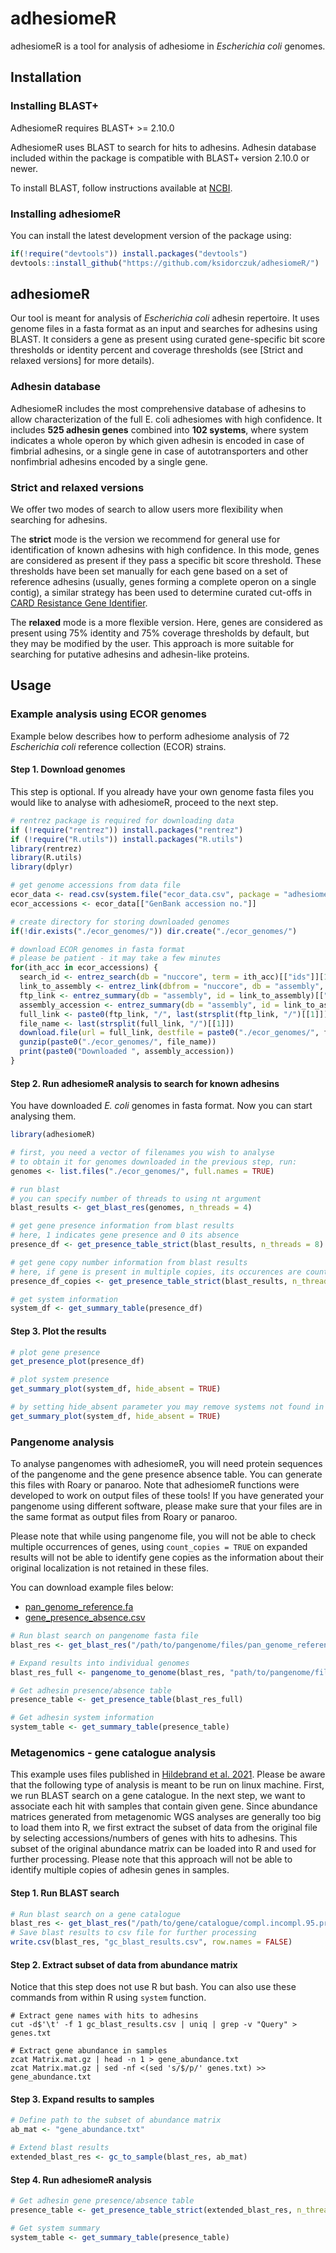 # adhesiomeR

adhesiomeR is a tool for analysis of adhesiome in *Escherichia coli* genomes.

## Installation 

### Installing BLAST+ 

AdhesiomeR requires BLAST+ >= 2.10.0 

AdhesiomeR uses BLAST to search for hits to adhesins. Adhesin database included 
within the package is compatible with BLAST+ version 2.10.0 or newer. 

To install BLAST, follow instructions available at [NCBI](https://www.ncbi.nlm.nih.gov/books/NBK569861/).

### Installing adhesiomeR

You can install the latest development version of the package using:

``` r
if(!require("devtools")) install.packages("devtools")
devtools::install_github("https://github.com/ksidorczuk/adhesiomeR/")
```

## adhesiomeR 

Our tool is meant for analysis of *Escherichia coli* adhesin repertoire. It uses
genome files in a fasta format as an input and searches for adhesins using BLAST.
It considers a gene as present using curated gene-specific bit score thresholds 
or identity percent and coverage thresholds (see [Strict and relaxed versions] for
more details). 

### Adhesin database

AdhesiomeR includes the most comprehensive database of adhesins to allow characterization
of the full E. coli adhesiomes with high confidence. It includes **525 adhesin genes**
combined into **102 systems**, where system indicates a whole operon by which given
adhesin is encoded in case of fimbrial adhesins, or a single gene in case of autotransporters
and other nonfimbrial adhesins encoded by a single gene.

### Strict and relaxed versions

We offer two modes of search to allow users more flexibility when searching for adhesins.

The **strict** mode is the version we recommend for general use for identification
of known adhesins with high confidence. In this mode, genes are considered as present
if they pass a specific bit score threshold. These thresholds have been set manually for
each gene based on a set of reference adhesins (usually, genes forming a complete operon
on a single contig), a similar strategy has been used to determine curated cut-offs in 
[CARD Resistance Gene Identifier](https://github.com/arpcard/rgi).

The **relaxed** mode is a more flexible version. Here, genes are considered as present
using 75% identity and 75% coverage thresholds by default, but they may be modified by 
the user. This approach is more suitable for searching for putative adhesins and 
adhesin-like proteins.


## Usage

### Example analysis using ECOR genomes

Example below describes how to perform adhesiome analysis of 72 *Escherichia coli* reference
collection (ECOR) strains. 

#### Step 1. Download genomes 

This step is optional. If you already have your own genome fasta files you would like
to analyse with adhesiomeR, proceed to the next step. 

``` r
# rentrez package is required for downloading data
if (!require("rentrez")) install.packages("rentrez")
if (!require("R.utils")) install.packages("R.utils")
library(rentrez)
library(R.utils)
library(dplyr)

# get genome accessions from data file
ecor_data <- read.csv(system.file("ecor_data.csv", package = "adhesiomeR"), check.names = FALSE)
ecor_accessions <- ecor_data[["GenBank accession no."]]

# create directory for storing downloaded genomes
if(!dir.exists("./ecor_genomes/")) dir.create("./ecor_genomes/")

# download ECOR genomes in fasta format
# please be patient - it may take a few minutes
for(ith_acc in ecor_accessions) {
  search_id <- entrez_search(db = "nuccore", term = ith_acc)[["ids"]][1]
  link_to_assembly <- entrez_link(dbfrom = "nuccore", db = "assembly", id = search_id)[["links"]][["nuccore_assembly"]]
  ftp_link <- entrez_summary(db = "assembly", id = link_to_assembly)[["ftppath_refseq"]]
  assembly_accession <- entrez_summary(db = "assembly", id = link_to_assembly)[["assemblyaccession"]]
  full_link <- paste0(ftp_link, "/", last(strsplit(ftp_link, "/")[[1]]), "_genomic.fna.gz")
  file_name <- last(strsplit(full_link, "/")[[1]])
  download.file(url = full_link, destfile = paste0("./ecor_genomes/", file_name))
  gunzip(paste0("./ecor_genomes/", file_name))
  print(paste0("Downloaded ", assembly_accession))
}

```


#### Step 2. Run adhesiomeR analysis to search for known adhesins

You have downloaded *E. coli* genomes in fasta format. Now you can start analysing them.

```r
library(adhesiomeR)

# first, you need a vector of filenames you wish to analyse
# to obtain it for genomes downloaded in the previous step, run:
genomes <- list.files("./ecor_genomes/", full.names = TRUE)

# run blast
# you can specify number of threads to using nt argument
blast_results <- get_blast_res(genomes, n_threads = 4)

# get gene presence information from blast results
# here, 1 indicates gene presence and 0 its absence
presence_df <- get_presence_table_strict(blast_results, n_threads = 8)

# get gene copy number information from blast results
# here, if gene is present in multiple copies, its occurences are counted
presence_df_copies <- get_presence_table_strict(blast_results, n_threads = 8, count_copies = TRUE)

# get system information
system_df <- get_summary_table(presence_df)

```
#### Step 3. Plot the results

```r
# plot gene presence
get_presence_plot(presence_df)

# plot system presence
get_summary_plot(system_df, hide_absent = TRUE)

# by setting hide_absent parameter you may remove systems not found in any genome from the plot
get_summary_plot(system_df, hide_absent = TRUE)

```

### Pangenome analysis

To analyse pangenomes with adhesiomeR, you will need protein sequences of the pangenome
and the gene presence absence table. You can generate this files with Roary or
panaroo. Note that adhesiomeR functions were developed to work on output files of
these tools! If you have generated your pangenome using different software, please
make sure that your files are in the same format as output files from Roary or panaroo. 

Please note that while using pangenome file, you will not be able to check multiple
occurrences of genes, using ```count_copies = TRUE``` on expanded results will not
be able to identify gene copies as the information about their original localization
is not retained in these files. 

You can download example files below:

- [pan_genome_reference.fa](https://www.dropbox.com/scl/fi/d7ydmolwgiqamfsq3q5y5/pan_genome_reference.fa?rlkey=v1svmtujkxy5gdu9xjebkeveq&dl=0) 
- [gene_presence_absence.csv](https://www.dropbox.com/scl/fi/6livd7r4comkp5dmkwev2/gene_presence_absence.csv?rlkey=q876glanp2arunf9sitovcqij&dl=0)

```r
# Run blast search on pangenome fasta file
blast_res <- get_blast_res("/path/to/pangenome/files/pan_genome_reference.fa", n_threads = 4)

# Expand results into individual genomes
blast_res_full <- pangenome_to_genome(blast_res, "path/to/pangenome/files/gene_presence_absence.csv")

# Get adhesin presence/absence table
presence_table <- get_presence_table(blast_res_full)

# Get adhesin system information
system_table <- get_summary_table(presence_table)
```

### Metagenomics - gene catalogue analysis

This example uses files published in [Hildebrand et al. 2021](https://doi.org/10.1016/j.chom.2021.05.008).
Please be aware that the following type of analysis is meant to be run on linux machine.
First, we run BLAST search on a gene catalogue. In the next step, we want to associate each hit with
samples that contain given gene. Since abundance matrices generated from metagenomic WGS analyses are
generally too big to load them into R, we first extract the subset of data from the original file by 
selecting  accessions/numbers of genes with hits to adhesins. This subset of the original abundance
matrix can be loaded into R and used for further processing. 
Please note that this approach will not be able to identify multiple copies of adhesin genes in samples.

#### Step 1. Run BLAST search

```r
# Run blast search on a gene catalogue 
blast_res <- get_blast_res("/path/to/gene/catalogue/compl.incompl.95.prot.faa", n_threads = 12)
# Save blast results to csv file for further processing
write.csv(blast_res, "gc_blast_results.csv", row.names = FALSE)
```

#### Step 2. Extract subset of data from abundance matrix

Notice that this step does not use R but bash. You can also use these commands
from within R using ```system``` function. 

```
# Extract gene names with hits to adhesins
cut -d$'\t' -f 1 gc_blast_results.csv | uniq | grep -v "Query" > genes.txt

# Extract gene abundance in samples
zcat Matrix.mat.gz | head -n 1 > gene_abundance.txt
zcat Matrix.mat.gz | sed -nf <(sed 's/$/p/' genes.txt) >> gene_abundance.txt
```

#### Step 3. Expand results to samples

```r
# Define path to the subset of abundance matrix
ab_mat <- "gene_abundance.txt"

# Extend blast results
extended_blast_res <- gc_to_sample(blast_res, ab_mat)
```

#### Step 4. Run adhesiomeR analysis

```r
# Get adhesin gene presence/absence table
presence_table <- get_presence_table_strict(extended_blast_res, n_threads = 12)

# Get system summary
system_table <- get_summary_table(presence_table)
```
